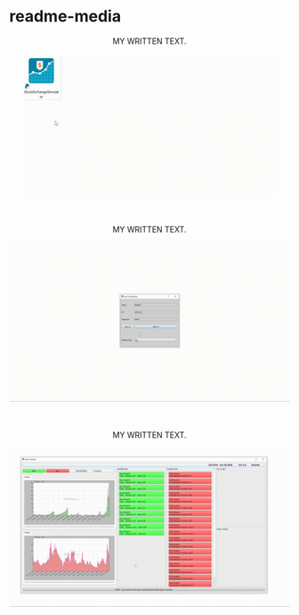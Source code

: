 # readme-media

<p align="center">
MY WRITTEN TEXT.<br/><br/>
  <img width="450" src="https://github.com/DKarz/media-lfs/blob/master/GUI/gui1.gif?raw=true">
  <br/><br/><br/>
</p>


<p align="center">
MY WRITTEN TEXT.<br/><br/>
  <img width="650" src="https://github.com/DKarz/media-lfs/blob/master/GUI/gui2.gif?raw=true">
  <br/><br/><br/>
</p>


<p align="center">
MY WRITTEN TEXT.<br/><br/>
  <img width="650" src="https://github.com/DKarz/media-lfs/blob/master/GUI/gui3.gif?raw=true">
  <br/><br/><br/>
</p>

